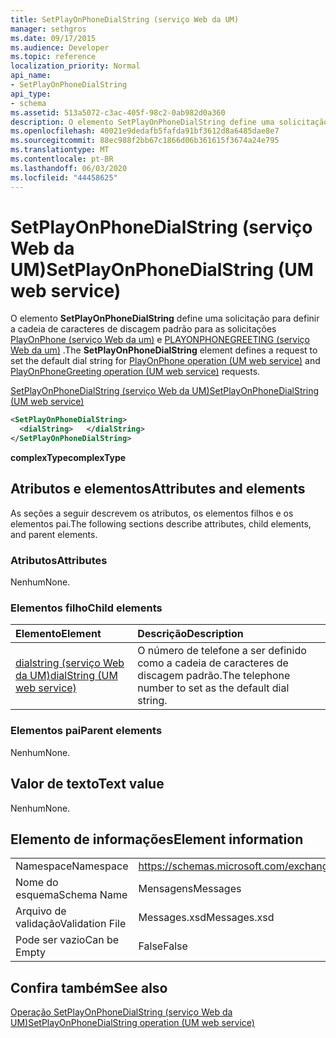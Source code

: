 ```yaml
---
title: SetPlayOnPhoneDialString (serviço Web da UM)
manager: sethgros
ms.date: 09/17/2015
ms.audience: Developer
ms.topic: reference
localization_priority: Normal
api_name:
- SetPlayOnPhoneDialString
api_type:
- schema
ms.assetid: 513a5072-c3ac-405f-98c2-0ab982d0a360
description: O elemento SetPlayOnPhoneDialString define uma solicitação para definir a cadeia de caracteres de discagem padrão para as solicitações PlayOnPhone (serviço Web da UM) e PlayOnPhoneGreeting (serviço Web da UM).
ms.openlocfilehash: 40021e9dedafb5fafda91bf3612d8a6485dae8e7
ms.sourcegitcommit: 88ec988f2bb67c1866d06b361615f3674a24e795
ms.translationtype: MT
ms.contentlocale: pt-BR
ms.lasthandoff: 06/03/2020
ms.locfileid: "44458625"
---
```

# <a name="setplayonphonedialstring-um-web-service"></a><span data-ttu-id="a265f-103">SetPlayOnPhoneDialString (serviço Web da UM)</span><span class="sxs-lookup"><span data-stu-id="a265f-103">SetPlayOnPhoneDialString (UM web service)</span></span>

<span data-ttu-id="a265f-104">O elemento **SetPlayOnPhoneDialString** define uma solicitação para definir a cadeia de caracteres de discagem padrão para as solicitações [PlayOnPhone (serviço Web da um)](playonphone-operation-um-web-service.md) e [PLAYONPHONEGREETING (serviço Web da um)](playonphonegreeting-operation-um-web-service.md) .</span><span class="sxs-lookup"><span data-stu-id="a265f-104">The **SetPlayOnPhoneDialString** element defines a request to set the default dial string for [PlayOnPhone operation (UM web service)](playonphone-operation-um-web-service.md) and [PlayOnPhoneGreeting operation (UM web service)](playonphonegreeting-operation-um-web-service.md) requests.</span></span> 
  
[<span data-ttu-id="a265f-105">SetPlayOnPhoneDialString (serviço Web da UM)</span><span class="sxs-lookup"><span data-stu-id="a265f-105">SetPlayOnPhoneDialString (UM web service)</span></span>](setplayonphonedialstring-um-web-service.md)
  
```xml
<SetPlayOnPhoneDialString>
  <dialString>   </dialString>
</SetPlayOnPhoneDialString>
```

 <span data-ttu-id="a265f-106">**complexType**</span><span class="sxs-lookup"><span data-stu-id="a265f-106">**complexType**</span></span>
## <a name="attributes-and-elements"></a><span data-ttu-id="a265f-107">Atributos e elementos</span><span class="sxs-lookup"><span data-stu-id="a265f-107">Attributes and elements</span></span>

<span data-ttu-id="a265f-108">As seções a seguir descrevem os atributos, os elementos filhos e os elementos pai.</span><span class="sxs-lookup"><span data-stu-id="a265f-108">The following sections describe attributes, child elements, and parent elements.</span></span>
  
### <a name="attributes"></a><span data-ttu-id="a265f-109">Atributos</span><span class="sxs-lookup"><span data-stu-id="a265f-109">Attributes</span></span>

<span data-ttu-id="a265f-110">Nenhum</span><span class="sxs-lookup"><span data-stu-id="a265f-110">None.</span></span>
  
### <a name="child-elements"></a><span data-ttu-id="a265f-111">Elementos filho</span><span class="sxs-lookup"><span data-stu-id="a265f-111">Child elements</span></span>

|<span data-ttu-id="a265f-112">**Elemento**</span><span class="sxs-lookup"><span data-stu-id="a265f-112">**Element**</span></span>|<span data-ttu-id="a265f-113">**Descrição**</span><span class="sxs-lookup"><span data-stu-id="a265f-113">**Description**</span></span>|
|:-----|:-----|
|[<span data-ttu-id="a265f-114">dialstring (serviço Web da UM)</span><span class="sxs-lookup"><span data-stu-id="a265f-114">dialString (UM web service)</span></span>](dialstring-um-web-service.md) <br/> |<span data-ttu-id="a265f-115">O número de telefone a ser definido como a cadeia de caracteres de discagem padrão.</span><span class="sxs-lookup"><span data-stu-id="a265f-115">The telephone number to set as the default dial string.</span></span>  <br/> |
   
### <a name="parent-elements"></a><span data-ttu-id="a265f-116">Elementos pai</span><span class="sxs-lookup"><span data-stu-id="a265f-116">Parent elements</span></span>

<span data-ttu-id="a265f-117">Nenhum</span><span class="sxs-lookup"><span data-stu-id="a265f-117">None.</span></span>
  
## <a name="text-value"></a><span data-ttu-id="a265f-118">Valor de texto</span><span class="sxs-lookup"><span data-stu-id="a265f-118">Text value</span></span>

<span data-ttu-id="a265f-119">Nenhum</span><span class="sxs-lookup"><span data-stu-id="a265f-119">None.</span></span>
  
## <a name="element-information"></a><span data-ttu-id="a265f-120">Elemento de informações</span><span class="sxs-lookup"><span data-stu-id="a265f-120">Element information</span></span>

|||
|:-----|:-----|
|<span data-ttu-id="a265f-121">Namespace</span><span class="sxs-lookup"><span data-stu-id="a265f-121">Namespace</span></span>  <br/> |https://schemas.microsoft.com/exchange/services/2006/messages  <br/> |
|<span data-ttu-id="a265f-122">Nome do esquema</span><span class="sxs-lookup"><span data-stu-id="a265f-122">Schema Name</span></span>  <br/> |<span data-ttu-id="a265f-123">Mensagens</span><span class="sxs-lookup"><span data-stu-id="a265f-123">Messages</span></span>  <br/> |
|<span data-ttu-id="a265f-124">Arquivo de validação</span><span class="sxs-lookup"><span data-stu-id="a265f-124">Validation File</span></span>  <br/> |<span data-ttu-id="a265f-125">Messages.xsd</span><span class="sxs-lookup"><span data-stu-id="a265f-125">Messages.xsd</span></span>  <br/> |
|<span data-ttu-id="a265f-126">Pode ser vazio</span><span class="sxs-lookup"><span data-stu-id="a265f-126">Can be Empty</span></span>  <br/> |<span data-ttu-id="a265f-127">False</span><span class="sxs-lookup"><span data-stu-id="a265f-127">False</span></span>  <br/> |
   
## <a name="see-also"></a><span data-ttu-id="a265f-128">Confira também</span><span class="sxs-lookup"><span data-stu-id="a265f-128">See also</span></span>



[<span data-ttu-id="a265f-129">Operação SetPlayOnPhoneDialString (serviço Web da UM)</span><span class="sxs-lookup"><span data-stu-id="a265f-129">SetPlayOnPhoneDialString operation (UM web service)</span></span>](setplayonphonedialstring-operation-um-web-service.md)

